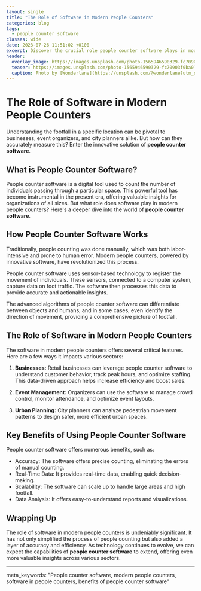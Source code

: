 ```yaml
---
layout: single
title: "The Role of Software in Modern People Counters"
categories: blog
tags:
  - people counter software
classes: wide
date: 2023-07-26 11:51:02 +0100
excerpt: Discover the crucial role people counter software plays in modern technology.
header:
  overlay_image: https://images.unsplash.com/photo-1565946590329-fc70903f0ba0?crop=entropy&cs=tinysrgb&fit=max&fm=jpg&ixid=M3w0Nzk0ODB8MHwxfHNlYXJjaHwzfHxwZW9wbGUlMjBjb3VudGVyJTIwc29mdHdhcmV8ZW58MHwwfHx8MTY5MDM3Nzc5MXww&ixlib=rb-4.0.3&q=80&w=1080
  teaser: https://images.unsplash.com/photo-1565946590329-fc70903f0ba0?crop=entropy&cs=tinysrgb&fit=max&fm=jpg&ixid=M3w0Nzk0ODB8MHwxfHNlYXJjaHwzfHxwZW9wbGUlMjBjb3VudGVyJTIwc29mdHdhcmV8ZW58MHwwfHx8MTY5MDM3Nzc5MXww&ixlib=rb-4.0.3&q=80&w=400
  caption: Photo by [Wonderlane](https://unsplash.com/@wonderlane?utm_source=peoplecounter&utm_medium=referral) on [Unsplash](https://unsplash.com/?utm_source=peoplecounter&utm_medium=referral)
---
```


# The Role of Software in Modern People Counters

Understanding the footfall in a specific location can be pivotal to businesses, event organizers, and city planners alike. But how can they accurately measure this? Enter the innovative solution of **people counter software**.

## What is People Counter Software?

People counter software is a digital tool used to count the number of individuals passing through a particular space. This powerful tool has become instrumental in the present era, offering valuable insights for organizations of all sizes. But what role does software play in modern people counters? Here's a deeper dive into the world of **people counter software**.

## How People Counter Software Works

Traditionally, people counting was done manually, which was both labor-intensive and prone to human error. Modern people counters, powered by innovative software, have revolutionized this process.

People counter software uses sensor-based technology to register the movement of individuals. These sensors, connected to a computer system, capture data on foot traffic. The software then processes this data to provide accurate and actionable insights.

The advanced algorithms of people counter software can differentiate between objects and humans, and in some cases, even identify the direction of movement, providing a comprehensive picture of footfall.

## The Role of Software in Modern People Counters

The software in modern people counters offers several critical features. Here are a few ways it impacts various sectors:

1. **Businesses:** Retail businesses can leverage people counter software to understand customer behavior, track peak hours, and optimize staffing. This data-driven approach helps increase efficiency and boost sales.

2. **Event Management:** Organizers can use the software to manage crowd control, monitor attendance, and optimize event layouts.

3. **Urban Planning:** City planners can analyze pedestrian movement patterns to design safer, more efficient urban spaces.

## Key Benefits of Using People Counter Software

People counter software offers numerous benefits, such as:

- Accuracy: The software offers precise counting, eliminating the errors of manual counting.
- Real-Time Data: It provides real-time data, enabling quick decision-making.
- Scalability: The software can scale up to handle large areas and high footfall.
- Data Analysis: It offers easy-to-understand reports and visualizations.

## Wrapping Up

The role of software in modern people counters is undeniably significant. It has not only simplified the process of people counting but also added a layer of accuracy and efficiency. As technology continues to evolve, we can expect the capabilities of **people counter software** to extend, offering even more valuable insights across various sectors.

---

meta_keywords: "People counter software, modern people counters, software in people counters, benefits of people counter software"
